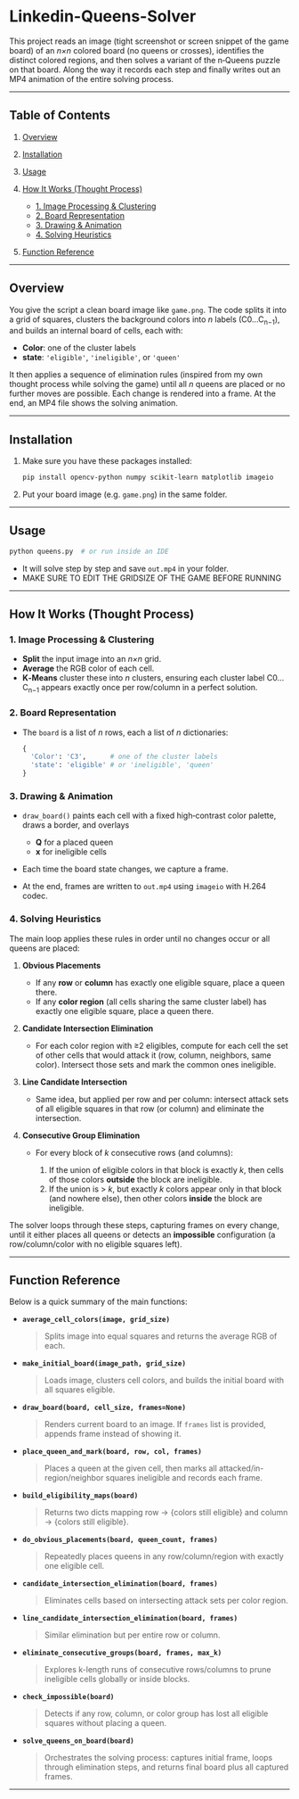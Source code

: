 # Linkedin-Queens-Solver


This project reads an image (tight screenshot or screen snippet of the game board) of an *n×n* colored board (no queens or crosses), identifies the distinct colored regions, and then solves a variant of the n‑Queens puzzle on that board. Along the way it records each step and finally writes out an MP4 animation of the entire solving process.

---

## Table of Contents

1. [Overview](#overview)
2. [Installation](#installation)
3. [Usage](#usage)
4. [How It Works (Thought Process)](#how-it-works-thought-process)

   * [1. Image Processing & Clustering](#1-image-processing--clustering)
   * [2. Board Representation](#2-board-representation)
   * [3. Drawing & Animation](#3-drawing--animation)
   * [4. Solving Heuristics](#4-solving-heuristics)
5. [Function Reference](#function-reference)

---

## Overview

You give the script a clean board image like `game.png`. The code splits it into a grid of squares, clusters the background colors into *n* labels (C0…C<sub>n−1</sub>), and builds an internal board of cells, each with:

* **Color**: one of the cluster labels
* **state**: `'eligible'`, `'ineligible'`, or `'queen'`

It then applies a sequence of elimination rules (inspired from my own thought process while solving the game) until all *n* queens are placed or no further moves are possible. Each change is rendered into a frame. At the end, an MP4 file shows the solving animation.

---

## Installation

1. Make sure you have these packages installed:

   ```bash
   pip install opencv-python numpy scikit-learn matplotlib imageio
   ```
2. Put your board image (e.g. `game.png`) in the same folder.

---

## Usage

```bash
python queens.py  # or run inside an IDE
```

* It will solve step by step and save `out.mp4` in your folder.
* MAKE SURE TO EDIT THE GRIDSIZE OF THE GAME BEFORE RUNNING

---

## How It Works (Thought Process)

### 1. Image Processing & Clustering

* **Split** the input image into an *n×n* grid.
* **Average** the RGB color of each cell.
* **K‑Means** cluster these into *n* clusters, ensuring each cluster label C0…C<sub>n−1</sub> appears exactly once per row/column in a perfect solution.

### 2. Board Representation

* The `board` is a list of *n* rows, each a list of *n* dictionaries:

  ```python
  {
    'Color': 'C3',      # one of the cluster labels
    'state': 'eligible' # or 'ineligible', 'queen'
  }
  ```

### 3. Drawing & Animation

* `draw_board()` paints each cell with a fixed high‑contrast color palette, draws a border, and overlays

  * **Q** for a placed queen
  * **x** for ineligible cells
* Each time the board state changes, we capture a frame.
* At the end, frames are written to `out.mp4` using `imageio` with H.264 codec.

### 4. Solving Heuristics

The main loop applies these rules in order until no changes occur or all queens are placed:

1. **Obvious Placements**

   * If any **row** or **column** has exactly one eligible square, place a queen there.
   * If any **color region** (all cells sharing the same cluster label) has exactly one eligible square, place a queen there.
2. **Candidate Intersection Elimination**

   * For each color region with ≥2 eligibles, compute for each cell the set of other cells that would attack it (row, column, neighbors, same color). Intersect those sets and mark the common ones ineligible.
3. **Line Candidate Intersection**

   * Same idea, but applied per row and per column: intersect attack sets of all eligible squares in that row (or column) and eliminate the intersection.
4. **Consecutive Group Elimination**

   * For every block of *k* consecutive rows (and columns):

     1. If the union of eligible colors in that block is exactly *k*, then cells of those colors **outside** the block are ineligible.
     2. If the union is > *k*, but exactly *k* colors appear only in that block (and nowhere else), then other colors **inside** the block are ineligible.

The solver loops through these steps, capturing frames on every change, until it either places all queens or detects an **impossible** configuration (a row/column/color with no eligible squares left).

---

## Function Reference

Below is a quick summary of the main functions:

* **`average_cell_colors(image, grid_size)`**

  > Splits image into equal squares and returns the average RGB of each.

* **`make_initial_board(image_path, grid_size)`**

  > Loads image, clusters cell colors, and builds the initial board with all squares eligible.

* **`draw_board(board, cell_size, frames=None)`**

  > Renders current board to an image. If `frames` list is provided, appends frame instead of showing it.

* **`place_queen_and_mark(board, row, col, frames)`**

  > Places a queen at the given cell, then marks all attacked/in-region/neighbor squares ineligible and records each frame.

* **`build_eligibility_maps(board)`**

  > Returns two dicts mapping row → {colors still eligible} and column → {colors still eligible}.

* **`do_obvious_placements(board, queen_count, frames)`**

  > Repeatedly places queens in any row/column/region with exactly one eligible cell.

* **`candidate_intersection_elimination(board, frames)`**

  > Eliminates cells based on intersecting attack sets per color region.

* **`line_candidate_intersection_elimination(board, frames)`**

  > Similar elimination but per entire row or column.

* **`eliminate_consecutive_groups(board, frames, max_k)`**

  > Explores k-length runs of consecutive rows/columns to prune ineligible cells globally or inside blocks.

* **`check_impossible(board)`**

  > Detects if any row, column, or color group has lost all eligible squares without placing a queen.

* **`solve_queens_on_board(board)`**

  > Orchestrates the solving process: captures initial frame, loops through elimination steps, and returns final board plus all captured frames.

---


